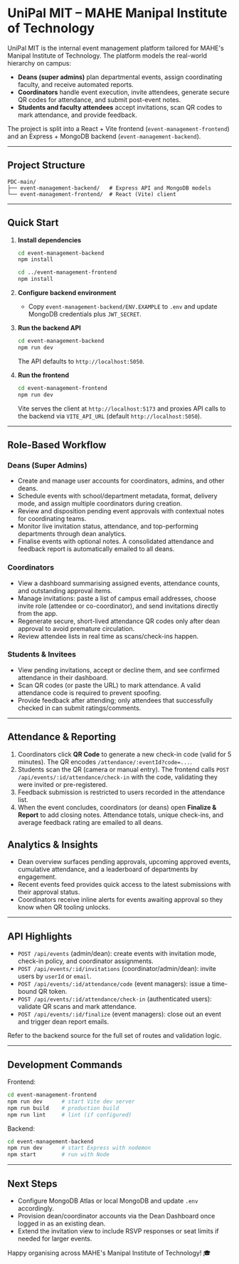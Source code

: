 # UniPal MIT – MAHE Manipal Institute of Technology

UniPal MIT is the internal event management platform tailored for MAHE's Manipal Institute of Technology. The platform models the real-world hierarchy on campus:

- **Deans (super admins)** plan departmental events, assign coordinating faculty, and receive automated reports.
- **Coordinators** handle event execution, invite attendees, generate secure QR codes for attendance, and submit post-event notes.
- **Students and faculty attendees** accept invitations, scan QR codes to mark attendance, and provide feedback.

The project is split into a React + Vite frontend (`event-management-frontend`) and an Express + MongoDB backend (`event-management-backend`).

---

## Project Structure

```
PDC-main/
├── event-management-backend/   # Express API and MongoDB models
└── event-management-frontend/  # React (Vite) client
```

---

## Quick Start

1. **Install dependencies**
   ```bash
   cd event-management-backend
   npm install

   cd ../event-management-frontend
   npm install
   ```

2. **Configure backend environment**
   - Copy `event-management-backend/ENV.EXAMPLE` to `.env` and update MongoDB credentials plus `JWT_SECRET`.

3. **Run the backend API**
   ```bash
   cd event-management-backend
   npm run dev
   ```
   The API defaults to `http://localhost:5050`.

4. **Run the frontend**
   ```bash
   cd event-management-frontend
   npm run dev
   ```
   Vite serves the client at `http://localhost:5173` and proxies API calls to the backend via `VITE_API_URL` (default `http://localhost:5050`).

---

## Role-Based Workflow

### Deans (Super Admins)
- Create and manage user accounts for coordinators, admins, and other deans.
- Schedule events with school/department metadata, format, delivery mode, and assign multiple coordinators during creation.
- Review and disposition pending event approvals with contextual notes for coordinating teams.
- Monitor live invitation status, attendance, and top-performing departments through dean analytics.
- Finalise events with optional notes. A consolidated attendance and feedback report is automatically emailed to all deans.

### Coordinators
- View a dashboard summarising assigned events, attendance counts, and outstanding approval items.
- Manage invitations: paste a list of campus email addresses, choose invite role (attendee or co-coordinator), and send invitations directly from the app.
- Regenerate secure, short-lived attendance QR codes only after dean approval to avoid premature circulation.
- Review attendee lists in real time as scans/check-ins happen.

### Students & Invitees
- View pending invitations, accept or decline them, and see confirmed attendance in their dashboard.
- Scan QR codes (or paste the URL) to mark attendance. A valid attendance code is required to prevent spoofing.
- Provide feedback after attending; only attendees that successfully checked in can submit ratings/comments.

---

## Attendance & Reporting

1. Coordinators click **QR Code** to generate a new check-in code (valid for 5 minutes). The QR encodes `/attendance/:eventId?code=...`.
2. Students scan the QR (camera or manual entry). The frontend calls `POST /api/events/:id/attendance/check-in` with the code, validating they were invited or pre-registered.
3. Feedback submission is restricted to users recorded in the attendance list.
4. When the event concludes, coordinators (or deans) open **Finalize & Report** to add closing notes. Attendance totals, unique check-ins, and average feedback rating are emailed to all deans.

## Analytics & Insights

- Dean overview surfaces pending approvals, upcoming approved events, cumulative attendance, and a leaderboard of departments by engagement.
- Recent events feed provides quick access to the latest submissions with their approval status.
- Coordinators receive inline alerts for events awaiting approval so they know when QR tooling unlocks.

---

## API Highlights

- `POST /api/events` (admin/dean): create events with invitation mode, check-in policy, and coordinator assignments.
- `POST /api/events/:id/invitations` (coordinator/admin/dean): invite users by `userId` or `email`.
- `POST /api/events/:id/attendance/code` (event managers): issue a time-bound QR token.
- `POST /api/events/:id/attendance/check-in` (authenticated users): validate QR scans and mark attendance.
- `POST /api/events/:id/finalize` (event managers): close out an event and trigger dean report emails.

Refer to the backend source for the full set of routes and validation logic.

---

## Development Commands

Frontend:

```bash
cd event-management-frontend
npm run dev      # start Vite dev server
npm run build    # production build
npm run lint     # lint (if configured)
```

Backend:

```bash
cd event-management-backend
npm run dev      # start Express with nodemon
npm start        # run with Node
```

---

## Next Steps

- Configure MongoDB Atlas or local MongoDB and update `.env` accordingly.
- Provision dean/coordinator accounts via the Dean Dashboard once logged in as an existing dean.
- Extend the invitation view to include RSVP responses or seat limits if needed for larger events.

Happy organising across MAHE's Manipal Institute of Technology! 🎓
